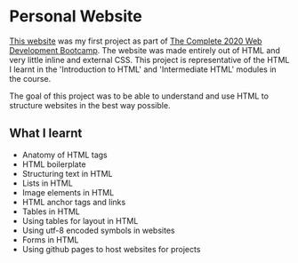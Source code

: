 # Personal Website

[This website](https://DEEJ4Y.github.io/Personal-Website/) was my first project as part of [The Complete 2020 Web Development Bootcamp](https://www.udemy.com/course/the-complete-web-development-bootcamp/). The website was made entirely out of HTML and very little inline and external CSS. This project is representative of the HTML I learnt in the 'Introduction to HTML' and 'Intermediate HTML' modules in the course.

The goal of this project was to be able to understand and use HTML to structure websites in the best way possible.

## What I learnt

- Anatomy of HTML tags
- HTML boilerplate
- Structuring text in HTML
- Lists in HTML
- Image elements in HTML
- HTML anchor tags and links
- Tables in HTML
- Using tables for layout in HTML
- Using utf-8 encoded symbols in websites
- Forms in HTML
- Using github pages to host websites for projects
